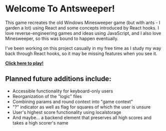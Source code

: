 # Welcome To Antsweeper!

This game recreates the old Windows Minesweeper game (but with ants - I garden a lot) using React and some concepts introduced by React hooks.  I love reverse-engineering games and ideas using JavaScript, and I also love Minesweeper, so this was bound to happen eventually.

I've been working on this project casually in my free time as I study my way back through React hooks, so it may be missing features when you see it.

**[Click here to play!](https://erinruthmaness.github.io/antsweeper/)**


## Planned future additions include:

* Accessible functionality for keyboard-only users
* Reorganization of the "logic" files
* Combining params and round context into "game context"
* "?" indicator as well as flag for squares of which the user is unsure
* User's highest score functionality using localstorage
* And maybe... a backend element that preserves all high scores and takes a high scorer's name
